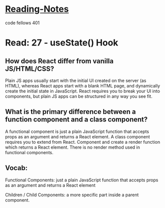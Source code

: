 # [Reading-Notes](https://alsosteve.github.io/reading-notes/)
code fellows 401

# Read: 27 - useState() Hook

## How does React differ from vanilla JS/HTML/CSS?
Plain JS apps usually start with the initial UI created on the server (as HTML), whereas React apps start with a blank HTML page, and dynamically create the initial state in JavaScript. React requires you to break your UI into components, but plain JS apps can be structured in any way you see fit.

## What is the primary difference between a function component and a class component?
A functional component is just a plain JavaScript function that accepts props as an argument and returns a React element. A class component requires you to extend from React. Component and create a render function which returns a React element. There is no render method used in functional components.

## Vocab:
Functional Components: just a plain JavaScript function that accepts props as an argument and returns a React element

Children / Child Components: a more specific part inside a parent component. 